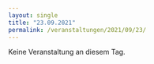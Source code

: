 ```yaml
---
layout: single
title: "23.09.2021"
permalink: /veranstaltungen/2021/09/23/
---
```


Keine Veranstaltung an diesem Tag.
